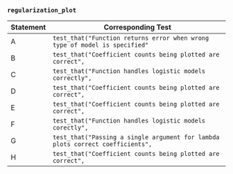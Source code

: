 ### `regularization_plot`

|Statement|Corresponding Test|
|-|-|
|A|`test_that("Function returns error when wrong type of model is specified"`|
|B|`test_that("Coefficient counts being plotted are correct",`|
|C|`test_that("Function handles logistic models correctly",`|
|D|`test_that("Coefficient counts being plotted are correct",`|
|E|`test_that("Coefficient counts being plotted are correct",`|
|F|`test_that("Function handles logistic models corectly",`|
|G|`test_that("Passing a single argument for lambda plots correct coefficients",`|
|H|`test_that("Coefficient counts being plotted are correct",`|
